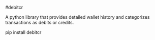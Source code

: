 #debitcr

A python library that provides detailed wallet history and categorizes transactions as debits or credits.

pip install debitcr
